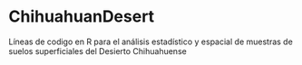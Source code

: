 # ChihuahuanDesert
Líneas de codigo en R para el análisis estadístico y espacial de muestras de suelos superficiales del Desierto Chihuahuense
